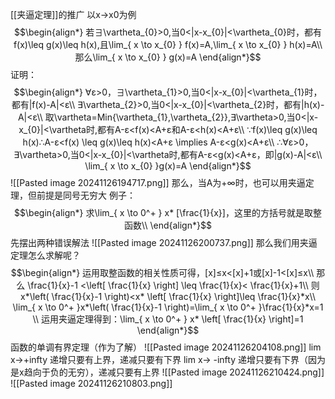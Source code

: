[[夹逼定理]]的推广
以x->x0为例
$$\begin{align*}
若∃\vartheta_{0}>0,当0<|x-x_{0}|<\vartheta_{0}时，都有f(x)\leq g(x)\leq h(x),且\lim_{ x \to x_{0} } f(x)=A,\lim_{ x \to x_{0} } h(x)=A\\
那么\lim_{ x \to x_{0} } g(x)=A
\end{align*}$$
证明：
$$\begin{align*}
∀ε>0，∃\vartheta_{1}>0,当0<|x-x_{0}|<\vartheta_{1}时，都有|f(x)-A|<ε\\
∃\vartheta_{2}>0,当0<|x-x_{0}|<\vartheta_{2}时，都有|h(x)-A|<ε\\
取\vartheta=Min{\vartheta_{1},\vartheta_{2}},∃\vartheta>0,当0<|x-x_{0}|<\vartheta时,都有A-ε<f(x)<A+ε和A-ε<h(x)<A+ε\\
∵f(x)\leq g(x)\leq h(x)∴A-ε<f(x) \leq g(x)\leq h(x)<A+ε \implies A-ε<g(x)<A+ε\\
∴∀ε>0，∃\vartheta>0,当0<|x-x_{0}|<\vartheta时,都有A-ε<g(x)<A+ε，即|g(x)-A|<ε\\
\lim_{ x \to x_{0} }g(x)=A 
\end{align*}$$
![[Pasted image 20241126194717.png]]
那么，当A为+∞时，也可以用夹逼定理，但前提是同号无穷大
例子：
$$\begin{align*}
求\lim_{ x \to 0^+ } x* [\frac{1}{x}]，这里的方括号就是取整函数\\
\end{align*}$$
先摆出两种错误解法
![[Pasted image 20241126200737.png]]
那么我们用夹逼定理怎么求解呢？
$$\begin{align*}
运用取整函数的相关性质可得，[x]≤x<[x]+1或[x]-1<[x]≤x\\
那么 \frac{1}{x}-1 <\left[  \frac{1}{x}  \right] \leq \frac{1}{x}< \frac{1}{x}+1\\
则x*\left(  \frac{1}{x}-1  \right)<x* \left[ \frac{1}{x} \right]\leq \frac{1}{x}*x\\
\lim_{ x \to 0^+ }x*\left(  \frac{1}{x}-1  \right)=\lim_{ x \to 0^+ }\frac{1}{x}*x=1 \\
运用夹逼定理得到：\lim_{ x \to 0^+ } x* \left[ \frac{1}{x} \right]=1
\end{align*}$$
函数的单调有界定理（作为了解）
![[Pasted image 20241126204108.png]]
lim x->+infty 递增只要有上界，递减只要有下界
lim x-> -infty 递增只要有下界（因为是x趋向于负的无穷），递减只要有上界
![[Pasted image 20241126210424.png]]
![[Pasted image 20241126210803.png]]
